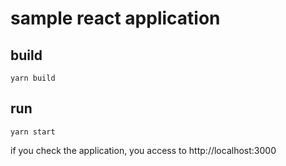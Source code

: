 # sample react application

## build

```shell
yarn build
```

## run

```shell
yarn start
```

if you check the application, you access to http://localhost:3000
